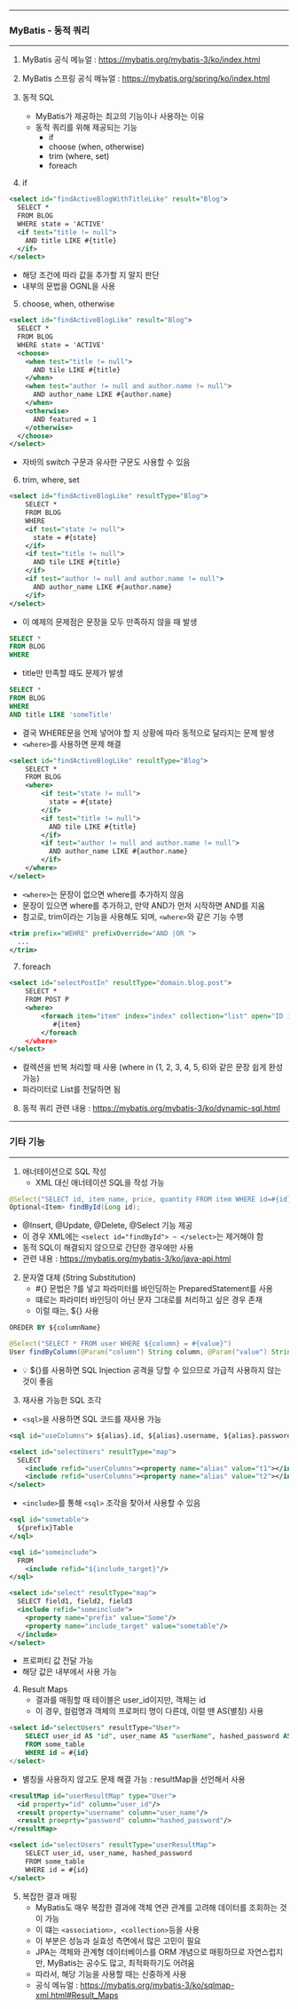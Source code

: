 -----
### MyBatis - 동적 쿼리
-----
1. MyBatis 공식 메뉴얼 : https://mybatis.org/mybatis-3/ko/index.html
2. MyBatis 스프링 공식 메뉴얼 : https://mybatis.org/spring/ko/index.html
3. 동적 SQL
   - MyBatis가 제공하는 최고의 기능이나 사용하는 이유
   - 동적 쿼리를 위해 제공되는 기능
     + if
     + choose (when, otherwise)
     + trim (where, set)
     + foreach

4. if
```xml
<select id="findActiveBlogWithTitleLike" result="Blog">
  SELECT *
  FROM BLOG
  WHERE state = 'ACTIVE'
  <if test="title != null">
    AND title LIKE #{title}
  </if>
</select>
```
  - 해당 조건에 따라 값을 추가할 지 말지 판단
  - 내부의 문법을 OGNL을 사용

5. choose, when, otherwise
```xml
<select id="findActiveBlogLike" result="Blog">
  SELECT *
  FROM BLOG
  WHERE state = 'ACTIVE'
  <choose>
    <when test="title != null">
      AND tile LIKE #{title}
    </when>
    <when test="author != null and author.name != null">
      AND author_name LIKE #{author.name}
    </when>
    <otherwise>
      AND featured = 1
    </otherwise>
  </choose>
</select>
```
  - 자바의 switch 구문과 유사한 구문도 사용할 수 있음

6. trim, where, set
```xml
<select id="findActiveBlogLike" resultType="Blog">
    SELECT *
    FROM BLOG
    WHERE
    <if test="state != null">
      state = #{state}
    </if>
    <if test="title != null">
      AND tile LIKE #{title}
    </if>
    <if test="author != null and author.name != null">
      AND author_name LIKE #{author.name}
    </if>
</select>
```
  - 이 예제의 문제점은 문장을 모두 만족하지 않을 때 발생
```sql
SELECT *
FROM BLOG
WHERE
```

  - title만 만족할 때도 문제가 발생
```sql
SELECT *
FROM BLOG
WHERE
AND title LIKE 'someTitle'
```

  - 결국 WHERE문을 언제 넣어야 할 지 상황에 따라 동적으로 달라지는 문제 발생
  - ```<where>```를 사용하면 문제 해결
```xml
<select id="findActiveBlogLike" resultType="Blog">
    SELECT *
    FROM BLOG
    <where>
        <if test="state != null">
          state = #{state}
        </if>
        <if test="title != null">
          AND tile LIKE #{title}
        </if>
        <if test="author != null and author.name != null">
          AND author_name LIKE #{author.name}
        </if>
    </where>
</select>
```

  - ```<where>```는 문장이 없으면 where를 추가하지 않음
  - 문장이 있으면 where를 추가하고, 만약 AND가 먼저 시작하면 AND를 지움
  - 참고로, trim이라는 기능을 사용해도 되며, ```<where>```와 같은 기능 수행
```xml
<trim prefix="WEHRE" prefixOverride="AND |OR ">
  ...
</trim>
```

7. foreach
```xml
<select id="selectPostIn" resultType="domain.blog.post">
    SELECT *
    FROM POST P
    <where>
        <foreach item="item" index="index" collection="list" open="ID in (" separator="," close=")" nullable="true">
           #{item}
        </foreach
    </where>
</select>
```
  - 컬렉션을 반복 처리할 때 사용 (where in (1, 2, 3, 4, 5, 6)와 같은 문장 쉽게 완성 가능)
  - 파라미터로 List를 전달하면 됨

8. 동적 쿼리 관련 내용 :  https://mybatis.org/mybatis-3/ko/dynamic-sql.html

-----
### 기타 기능
-----
1. 애너테이션으로 SQL 작성
   - XML 대신 애너테이션 SQL을 작성 가능
```java
@Select("SELECT id, item_name, price, quantity FROM item WHERE id=#{id}")
Optional<Item> findById(Long id);
```
  - @Insert, @Update, @Delete, @Select 기능 제공
  - 이 경우 XML에는 ```<select id="findById"> ~ </select>```는 제거해야 함
  - 동적 SQL이 해결되지 않으므로 간단한 경우에만 사용
  - 관련 내용 : https://mybatis.org/mybatis-3/ko/java-api.html

2. 문자열 대체 (String Substitution)
   - #{} 문법은 ?를 넣고 파라미터를 바인딩하는 PreparedStatement를 사용
   - 떄로는 파라미터 바인딩이 아닌 문자 그대로를 처리하고 싶은 경우 존재
   - 이럴 때는, ${} 사용
```sql
OREDER BY ${columnName}
```
```java
@Select("SELECT * FROM user WHERE ${column} = #{value}")
User findByColumn(@Param("column") String column, @Param("value") String value);
```
   - 💡 ${}를 사용하면 SQL Injection 공격을 당할 수 있으므로 가급적 사용하지 않는 것이 좋음

3. 재사용 가능한 SQL 조각
  - ```<sql>```을 사용하면 SQL 코드를 재사용 가능
```xml
<sql id="useColumns"> ${alias}.id, ${alias}.username, ${alias}.password </sql>
```
```xml
<select id="selectUsers" resultType="map">
  SELECT
    <include refid="userColumns"><property name="alias" value="t1"></include>
    <include refid="userColumns"><property name="alias" value="t2"></include>
</select>
```
  - ```<include>```를 통해 ```<sql>``` 조각을 찾아서 사용할 수 있음

```xml
<sql id="sometable">
  ${prefix}Table
</sql>

<sql id="someinclude">
  FROM
    <include refid="${include_target}"/>
</sql>

<select id="select" resultType="map">
  SELECT field1, field2, field3
  <include refid="someinclude">
    <property name="prefix" value="Some"/>
    <property name="include_target" value="sometable"/>
  </include>
</select>
```
  - 프로퍼티 값 전달 가능
  - 해당 값은 내부에서 사용 가능

4. Result Maps
   - 결과를 매핑할 때 테이블은 user_id이지만, 객체는 id
   - 이 경우, 컬럼명과 객체의 프로퍼티 명이 다른데, 이럴 땐 AS(별칭) 사용
```sql
<select id="selectUsers" resultType="User">
    SELECT user_id AS "id", user_name AS "userName", hashed_password AS "hashedPassword"
    FROM some_table
    WHERE id = #{id}
</select>
```
   - 별칭을 사용하지 않고도 문제 해결 가능 : resultMap을 선언해서 사용
```xml
<resultMap id="userResultMap" type="User">
  <id property="id" column="user_id"/>
  <result property="username" column="user_name"/>
  <result proeprty="password" column="hashed_password"/>
</resultMap>

<select id="selectUsers" resultType="userResultMap">
    SELECT user_id, user_name, hashed_password
    FROM some_table
    WHERE id = #{id}
</select>
```

5. 복잡한 결과 매핑
   - MyBatis도 매우 복잡한 결과에 객체 연관 관계를 고려해 데이터를 조회하는 것이 가능
   - 이 떄는 ```<association>, <collection>```등을 사용
   - 이 부분은 성능과 실효성 측면에서 많은 고민이 필요
   - JPA는 객체와 관계형 데이터베이스를 ORM 개념으로 매핑하므로 자연스럽지만, MyBatis는 공수도 많고, 최적화하기도 어려움
   - 따라서, 해당 기능을 사용할 때는 신중하게 사용
   - 공식 메뉴얼 : https://mybatis.org/mybatis-3/ko/sqlmap-xml.html#Result_Maps
